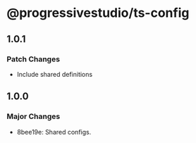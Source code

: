 # @progressivestudio/ts-config

## 1.0.1

### Patch Changes

- Include shared definitions

## 1.0.0

### Major Changes

- 8bee19e: Shared configs.
